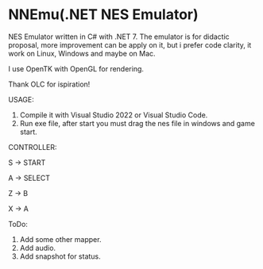 # NNEmu(.NET NES Emulator)
NES Emulator written in C# with .NET 7.
The emulator is for didactic proposal, more improvement can be apply on it, but i prefer code clarity, it work on Linux, Windows and maybe on Mac.


I use OpenTK with OpenGL for rendering.


Thank OLC for ispiration!


USAGE:
1. Compile it with Visual Studio 2022 or Visual Studio Code.
2. Run exe file, after start you must drag the nes file in windows and game start.

CONTROLLER:


S -> START


A -> SELECT


Z -> B


X -> A



ToDo:
1. Add some other mapper.
2. Add audio.
3. Add snapshot for status.
